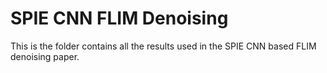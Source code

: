 # SPIE CNN FLIM Denoising
This is the folder contains all the results used in the SPIE CNN based FLIM denoising paper.
